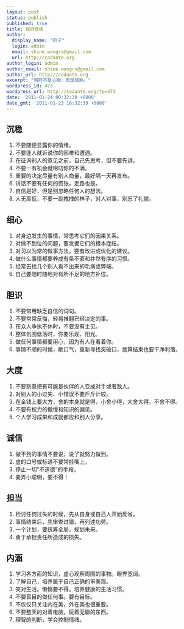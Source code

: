 ```yaml
---
layout: post
status: publish
published: true
title: 城府修练
author:
  display_name: "莳子"
  login: admin
  email: shine.wangrs@gmail.com
  url: http://codante.org
author_login: admin
author_email: shine.wangrs@gmail.com
author_url: http://codante.org
excerpt: "城府不是心眼，而是成熟。"
wordpress_id: 473
wordpress_url: http://codante.org/?p=473
date: '2011-01-24 00:32:39 +0800'
date_gmt: '2011-01-23 16:32:39 +0800'
---
```


## 沉稳

1. 不要随便显露你的情绪。
2. 不要逢人就诉说你的困难和遭遇。
3. 在征询别人的意见之前，自己先思考，但不要先讲。
4. 不要一有机会就唠叨你的不满。
5. 重要的决定尽量有别人商量，最好隔一天再发布。
6. 讲话不要有任何的慌张，走路也是。
7. 自信是好，但是别忽略任何人的想法。
8. 人无高低，不要一副拽拽的样子，对人对事，别忘了礼貌。

## 细心

1. 对身边发生的事情，常思考它们的因果关系。
2. 对做不到位的问题，要发掘它们的根本症结。
3. 对习以为常的做事方法，要有改进或优化的建议。
4. 做什么事情都要养成有条不紊和井然有序的习惯。
5. 经常去找几个别人看不出来的毛病或弊端。
6. 自己要随时随地对有所不足的地方补位。

## 胆识

1. 不要常用缺乏自信的词句。
2. 不要常常反悔，轻易推翻已经决定的事。
3. 在众人争执不休时，不要没有主见。
4. 整体氛围低落时，你要乐观、阳光。
5. 做任何事情都要用心，因为有人在看着你。
6. 事情不顺的时候，歇口气，重新寻找突破口，就算结束也要干净利落。

## 大度

1. 不要刻意把有可能是伙伴的人变成对手或者敌人。
2. 对别人的小过失、小错误不要斤斤计较。
3. 在金钱上要大方，舍的本身就是得，小舍小得，大舍大得，不舍不得。
4. 不要有权力的傲慢和知识的偏见。
5. 个人学习成果和成就都应和别人分享。

## 诚信

1. 做不到的事情不要说，说了就努力做到。
2. 虚的口号或标语不要常挂嘴上。
3. 停止一切"不道德"的手段。
4. 耍弄小聪明，要不得！

## 担当

1. 检讨任何过失的时候，先从自身或自己人开始反省。
2. 事情结束后，先审查过错，再列述功劳。
3. 一个计划，要统筹全局，规划未来。
4. 勇于承担责任所造成的损失。

## 内涵

1. 学习各方面的知识，虚心观察周围的事物。眼界宽阔。
2. 了解自己，培养属于自己正确的审美观。
3. 笑对生活。懒惰要不得。培养健康的生活习惯。
4. 不要盲目的做任何事。要有目标。
5. 不仅仅只关注内在美，外在美也很重要。
6. 不要整天的对着电脑，玩着无聊的东西。
7. 理智的判断，学会控制情绪。
